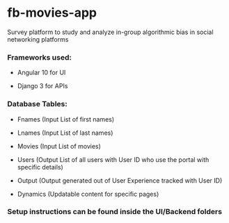# fb-movies-app
Survey platform to study and analyze in-group algorithmic bias in social networking platforms

### Frameworks used:

* Angular 10 for UI 

* Django 3 for APIs


### Database Tables: 
* Fnames (Input List of first names)

* Lnames (Input List of last names)

* Movies (Input List of movies)

* Users (Output List of all users with User ID who use the portal with specific details)

* Output (Output generated out of User Experience tracked with User ID)

* Dynamics (Updatable content for specific pages)

### Setup instructions can be found inside the UI/Backend folders

